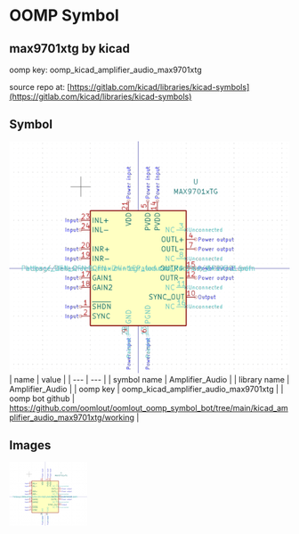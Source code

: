 # OOMP Symbol  
## max9701xtg  by kicad  
  
oomp key: oomp_kicad_amplifier_audio_max9701xtg  
  
source repo at: [https://gitlab.com/kicad/libraries/kicad-symbols](https://gitlab.com/kicad/libraries/kicad-symbols)  
## Symbol  
  
[![working.png](working_600.png)](working.png)  
| name | value | 
| --- | --- | 
| symbol name | Amplifier_Audio | 
| library name | Amplifier_Audio | 
| oomp key | oomp_kicad_amplifier_audio_max9701xtg | 
| oomp bot github | https://github.com/oomlout/oomlout_oomp_symbol_bot/tree/main/kicad_amplifier_audio_max9701xtg/working | 
## Images  
  
[![working.png](working_140.png)](working.png)  
